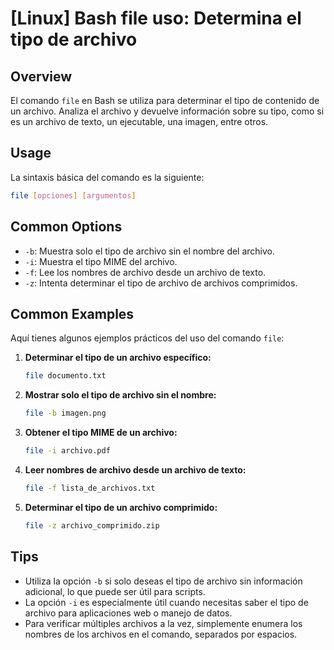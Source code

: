 # [Linux] Bash file uso: Determina el tipo de archivo

## Overview
El comando `file` en Bash se utiliza para determinar el tipo de contenido de un archivo. Analiza el archivo y devuelve información sobre su tipo, como si es un archivo de texto, un ejecutable, una imagen, entre otros.

## Usage
La sintaxis básica del comando es la siguiente:

```bash
file [opciones] [argumentos]
```

## Common Options
- `-b`: Muestra solo el tipo de archivo sin el nombre del archivo.
- `-i`: Muestra el tipo MIME del archivo.
- `-f`: Lee los nombres de archivo desde un archivo de texto.
- `-z`: Intenta determinar el tipo de archivo de archivos comprimidos.

## Common Examples
Aquí tienes algunos ejemplos prácticos del uso del comando `file`:

1. **Determinar el tipo de un archivo específico:**

   ```bash
   file documento.txt
   ```

2. **Mostrar solo el tipo de archivo sin el nombre:**

   ```bash
   file -b imagen.png
   ```

3. **Obtener el tipo MIME de un archivo:**

   ```bash
   file -i archivo.pdf
   ```

4. **Leer nombres de archivo desde un archivo de texto:**

   ```bash
   file -f lista_de_archivos.txt
   ```

5. **Determinar el tipo de un archivo comprimido:**

   ```bash
   file -z archivo_comprimido.zip
   ```

## Tips
- Utiliza la opción `-b` si solo deseas el tipo de archivo sin información adicional, lo que puede ser útil para scripts.
- La opción `-i` es especialmente útil cuando necesitas saber el tipo de archivo para aplicaciones web o manejo de datos.
- Para verificar múltiples archivos a la vez, simplemente enumera los nombres de los archivos en el comando, separados por espacios.